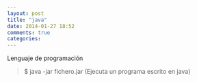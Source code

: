 ```yaml
---
layout: post
title: "java"
date: 2014-01-27 18:52
comments: true
categories: 
---
```

Lenguaje de programación 

>$ java -jar fichero.jar  (Ejecuta un programa escrito en java)

